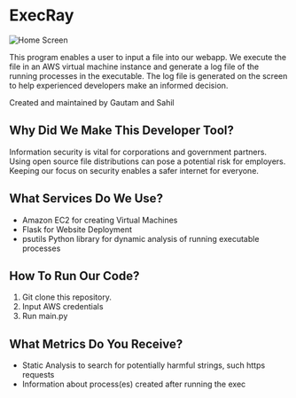 # ExecRay
![Home Screen](/images/HOME_SCREEN.png)

This program enables a user to input a file into our webapp. We execute the file in an AWS virtual machine instance and generate a log file of the running processes in the executable. The log file is generated on the screen to help experienced developers make an informed decision.

Created and maintained by Gautam and Sahil

## Why Did We Make This Developer Tool?

Information security is vital for corporations and government partners. Using open source file distributions can pose a potential risk for employers. Keeping our focus on security enables a safer internet for everyone.

## What Services Do We Use?

* Amazon EC2 for creating Virtual Machines
* Flask for Website Deployment
* psutils Python library for dynamic analysis of running executable processes

## How To Run Our Code?

1. Git clone this repository.
1. Input AWS credentials
1. Run main.py

## What Metrics Do You Receive?
* Static Analysis to search for potentially harmful strings, such https requests
* Information about process(es) created after running the exec
